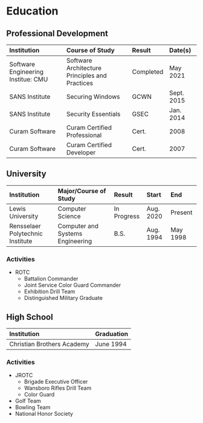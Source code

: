 # Education

## Professional Development

| Institution                        | Course of Study                                | Result      | Date(s)    |
| :--------------------------------- | :--------------------------------------------- | :-----------| :--------- |
| Software Engineering Institue: CMU | Software Architecture Principles and Practices | Completed   | May 2021   |
| SANS Institute                     | Securing Windows                               | GCWN        | Sept. 2015 |
| SANS Institute                     | Security Essentials                            | GSEC        | Jan. 2014  |
| Curam Software                     | Curam Certified Professional                   | Cert.       | 2008       |
| Curam Software                     | Curam Certified Developer                      | Cert.       | 2007       |


## University

| Institution                      | Major/Course of Study            | Result      | Start     | End      |
| :------------------------------- | :------------------------------- | :-----------| :-------- | :------- |
| Lewis University                 | Computer Science                 | In Progress | Aug. 2020 | Present  |
| Rensselaer Polytechnic Institute | Computer and Systems Engineering | B.S.        | Aug. 1994 | May 1998 |

### Activities

- ROTC
	- Battalion Commander
	- Joint Service Color Guard Commander
	- Exhibition Drill Team
	- Distinguished Military Graduate

## High School

| Institution                | Graduation |
| :------------------------- | :--------- |
| Christian Brothers Academy | June 1994  |

### Activities

- JROTC
	- Brigade Executive Officer
	- Wansboro Rifles Drill Team
	- Color Guard
- Golf Team
- Bowling Team
- National Honor Society